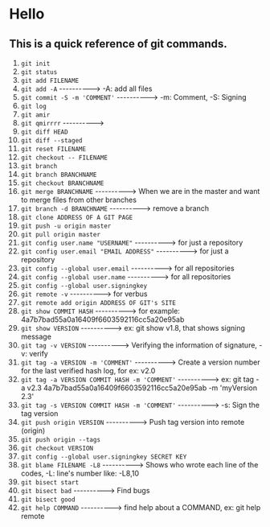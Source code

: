 # __Hello__
## This is a quick reference of git commands.
1. `git init`
2. `git status`
3. `git add FILENAME`
4. `git add -A`		----------> -A: add all files
5. `git commit -S -m 'COMMENT'`		----------> -m: Comment, -S: Signing
6. `git log`
7. `git amir`
8. `git qmirrrr`		 ---------->
9. `git diff HEAD`
10. `git diff --staged`
11. `git reset FILENAME`
12. `git checkout -- FILENAME`
13. `git branch`
14. `git branch BRANCHNAME`
15. `git checkout BRANCHNAME`
16. `git merge BRANCHNAME`		----------> When we are in the master and want to merge files from other branches
17. `git branch -d BRANCHNAME`		----------> remove a branch
18. `git clone ADDRESS OF A GIT PAGE`
19. `git push -u origin master`
20. `git pull origin master`
21. `git config user.name "USERNAME"`		----------> for just a repository
22. `git config user.email "EMAIL ADDRESS"`		----------> for just a repository
23. `git config --global user.email`		----------> for all repositories
24. `git config --global user.name`		----------> for all repositories
25. `git config --global user.signingkey`
26. `git remote -v`		----------> for verbus
27. `git remote add origin ADDRESS OF GIT's SITE`
28. `git show COMMIT HASH`		----------> for example: 4a7b7bad55a0a16409f6603592116cc5a20e95ab
29. `git show VERSION`		----------> ex: git show v1.8, that shows signing message
30. `git tag -v VERSION`		----------> Verifying the information of signature, -v: verify
31. `git tag -a VERSION -m 'COMMENT'`		----------> Create a version number for the last verified hash log, for ex: v2.0
32. `git tag -a VERSION COMMIT HASH -m 'COMMENT'`		----------> ex: git tag -a v2.3 4a7b7bad55a0a16409f6603592116cc5a20e95ab -m 'myVersion 2.3'
33. `git tag -s VERSION COMMIT HASH -m 'COMMENT'`		----------> -s: Sign the tag version
34. `git push origin VERSION`		----------> Push tag version into remote (origin)
35. `git push origin --tags`
36. `git checkout VERSION`
37. `git config --global user.signingkey SECRET KEY`
38. `git blame FILENAME -L8`		----------> Shows who wrote each line of the codes, -L: line's number like: -L8,10
39. `git bisect start`
40. `git bisect bad`		----------> Find bugs
41. `git bisect good`
42. `git help COMMAND`		----------> find help about a COMMAND, ex: git help remote
